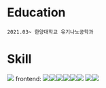 # Education
```
2021.03~ 한양대학교 유기나노공학과
```

# Skill
<img src="https://img.shields.io/badge/표시할이름-색상?style=for-the-badge&logo=기술스택아이콘&logoColor=white">
frontend: <img src="https://img.shields.io/badge/HTML5-E34F26?style=for-the badge&logo=HTML5&logoColor=white"><img src="https://img.shields.io/badge/css3-1572B6?style=for-the-badge&logo=css3&logoColor=white"><img src="https://img.shields.io/badge/javascript-F7DF1E?style=for-the-badge&logo=javascript&logoColor=white"><img src="https://img.shields.io/badge/typescript-3178C6?style=for-the-badge&logo=typescript&logoColor=white"><img src="https://img.shields.io/badge/react-61DAFB?style=for-the-badge&logo=react&logoColor=white"><img src="https://img.shields.io/badge/tailwindcss-06B6D4?style=for-the-badge&logo=tailwindcss&logoColor=white">
<img src="https://img.shields.io/badge/recoil-3578E5?style=for-the-badge&logo=recoil&logoColor=white"><img src="https://img.shields.io/badge/nextdotjs-000000?style=for-the-badge&logo=nextdotjs&logoColor=white">



